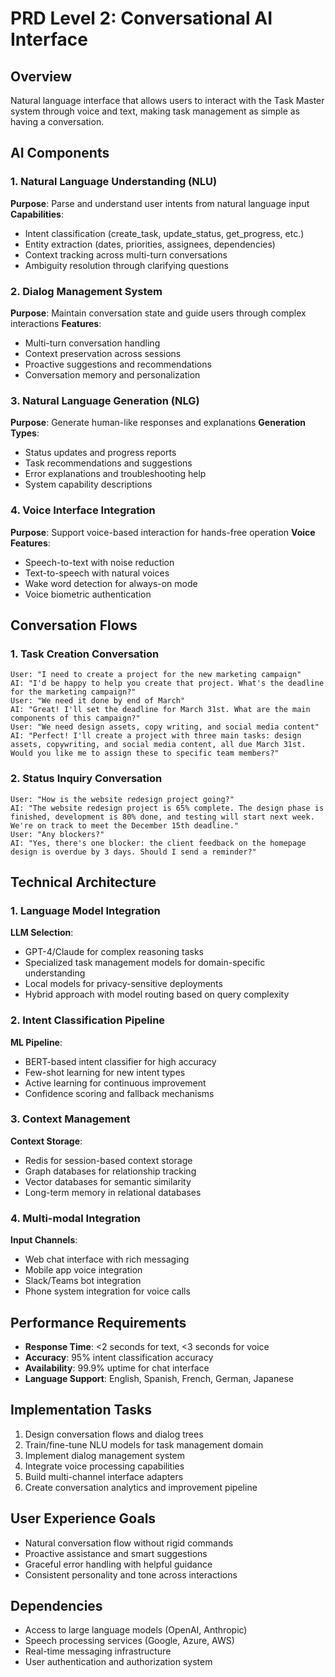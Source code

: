 # PRD Level 2: Conversational AI Interface

## Overview
Natural language interface that allows users to interact with the Task Master system through voice and text, making task management as simple as having a conversation.

## AI Components

### 1. Natural Language Understanding (NLU)
**Purpose**: Parse and understand user intents from natural language input
**Capabilities**:
- Intent classification (create_task, update_status, get_progress, etc.)
- Entity extraction (dates, priorities, assignees, dependencies)
- Context tracking across multi-turn conversations
- Ambiguity resolution through clarifying questions

### 2. Dialog Management System
**Purpose**: Maintain conversation state and guide users through complex interactions
**Features**:
- Multi-turn conversation handling
- Context preservation across sessions
- Proactive suggestions and recommendations
- Conversation memory and personalization

### 3. Natural Language Generation (NLG)
**Purpose**: Generate human-like responses and explanations
**Generation Types**:
- Status updates and progress reports
- Task recommendations and suggestions
- Error explanations and troubleshooting help
- System capability descriptions

### 4. Voice Interface Integration
**Purpose**: Support voice-based interaction for hands-free operation
**Voice Features**:
- Speech-to-text with noise reduction
- Text-to-speech with natural voices
- Wake word detection for always-on mode
- Voice biometric authentication

## Conversation Flows

### 1. Task Creation Conversation
```
User: "I need to create a project for the new marketing campaign"
AI: "I'd be happy to help you create that project. What's the deadline for the marketing campaign?"
User: "We need it done by end of March"
AI: "Great! I'll set the deadline for March 31st. What are the main components of this campaign?"
User: "We need design assets, copy writing, and social media content"
AI: "Perfect! I'll create a project with three main tasks: design assets, copywriting, and social media content, all due March 31st. Would you like me to assign these to specific team members?"
```

### 2. Status Inquiry Conversation
```
User: "How is the website redesign project going?"
AI: "The website redesign project is 65% complete. The design phase is finished, development is 80% done, and testing will start next week. We're on track to meet the December 15th deadline."
User: "Any blockers?"
AI: "Yes, there's one blocker: the client feedback on the homepage design is overdue by 3 days. Should I send a reminder?"
```

## Technical Architecture

### 1. Language Model Integration
**LLM Selection**:
- GPT-4/Claude for complex reasoning tasks
- Specialized task management models for domain-specific understanding
- Local models for privacy-sensitive deployments
- Hybrid approach with model routing based on query complexity

### 2. Intent Classification Pipeline
**ML Pipeline**:
- BERT-based intent classifier for high accuracy
- Few-shot learning for new intent types
- Active learning for continuous improvement
- Confidence scoring and fallback mechanisms

### 3. Context Management
**Context Storage**:
- Redis for session-based context storage
- Graph databases for relationship tracking
- Vector databases for semantic similarity
- Long-term memory in relational databases

### 4. Multi-modal Integration
**Input Channels**:
- Web chat interface with rich messaging
- Mobile app voice integration
- Slack/Teams bot integration
- Phone system integration for voice calls

## Performance Requirements
- **Response Time**: <2 seconds for text, <3 seconds for voice
- **Accuracy**: 95% intent classification accuracy
- **Availability**: 99.9% uptime for chat interface
- **Language Support**: English, Spanish, French, German, Japanese

## Implementation Tasks
1. Design conversation flows and dialog trees
2. Train/fine-tune NLU models for task management domain
3. Implement dialog management system
4. Integrate voice processing capabilities
5. Build multi-channel interface adapters
6. Create conversation analytics and improvement pipeline

## User Experience Goals
- Natural conversation flow without rigid commands
- Proactive assistance and smart suggestions
- Graceful error handling with helpful guidance
- Consistent personality and tone across interactions

## Dependencies
- Access to large language models (OpenAI, Anthropic)
- Speech processing services (Google, Azure, AWS)
- Real-time messaging infrastructure
- User authentication and authorization system